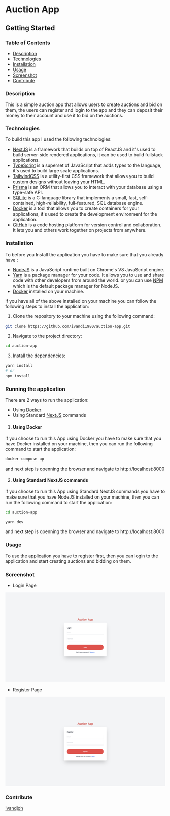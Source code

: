 # Auction App


## Getting Started

### Table of Contents  

* [Description](#description)
* [Technologies](#technologies)
* [Installation](#installation)
* [Usage](#usage)
* [Screenshot](#screenshoot)
* [Contribute](#contribute)

### Description  

This is a simple auction app that allows users to create auctions and bid on them, the users can register and login to the app and they can deposit their money to their account and use it to bid on the auctions. 

### Technologies

To build this app I used the following technologies:
- [NextJS](https://nextjs.org/) is a framework that builds on top of ReactJS and it's used to build server-side rendered applications, it can be used to build fullstack applications.
- [TypeScript](https://www.typescriptlang.org/) is a superset of JavaScript that adds types to the language, it's used to build large scale applications.
- [TailwindCSS](https://tailwindcss.com/) is a utility-first CSS framework that allows you to build custom designs without leaving your HTML.
- [Prisma](https://www.prisma.io/) is an ORM that allows you to interact with your database using a type-safe API.
- [SQLite](https://www.sqlite.org/) is a C-language library that implements a small, fast, self-contained, high-reliability, full-featured, SQL database engine.
- [Docker](https://www.docker.com/) is a tool that allows you to create containers for your applications, it's used to create the development environment for the application.
- [GitHub](https://github.com) is a code hosting platform for version control and collaboration. It lets you and others work together on projects from anywhere.

### Installation

To before you Install  the application you have to make sure that you already have : 

- [NodeJS](https://nodejs.org/en/) is a JavaScript runtime built on Chrome's V8 JavaScript engine.
- [Yarn](https://yarnpkg.com/) is a package manager for your code. It allows you to use and share code with other developers from around the world. or you can use [NPM](https://www.npmjs.com/) which is the default package manager for NodeJS.
- [Docker](https://www.docker.com/) installed on your machine. 

if you have all of the above installed on your machine you can follow the following steps to install the application:

1. Clone the repository to your machine using the following command:

```bash
git clone https://github.com/ivandi1980/auction-app.git
```

2. Navigate to the project directory:

```bash
cd auction-app
```

3. Install the dependencies:

```bash
yarn install
# or
npm install
```

### Running the application

There are 2 ways to run the application:
- Using [Docker](https://www.docker.com/)
- Using Standard [NextJS](https://nextjs.org/) commands

1. #### Using Docker
if you choose to run this App using Docker you have to make sure that you have Docker installed on your machine, then you can run the following command to start the application:

```bash
docker-compose up
```
and next step is openning the browser and navigate to http://localhost:8000


2. #### Using Standard NextJS commands  

if you choose to run this App using Standard NextJS commands you have to make sure that you have NodeJS installed on your machine, then you can run the following command to start the application:

```bash
cd auction-app
```

```bash
yarn dev
```
and next step is openning the browser and navigate to http://localhost:8000





### Usage

To use the application you have to register first, then you can login to the application and start creating auctions and bidding on them.

### Screenshot  

- Login Page  

![Screenshot](./public/assets/images/login.png)

- Register Page  

![Screenshot](./public/assets/images/register.png)


### Contribute
[ivandjoh](https://linkedin.com/in/ivandjoh)








